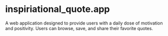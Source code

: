 # inspiriational_quote.app
A web application designed to provide users with a daily dose of motivation and positivity. Users can browse, save, and share their favorite quotes.

